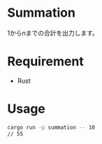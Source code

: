 # Summation
1からnまでの合計を出力します。

# Requirement
* Rust

# Usage
```bash
cargo run -p summation -- 10
// 55
```